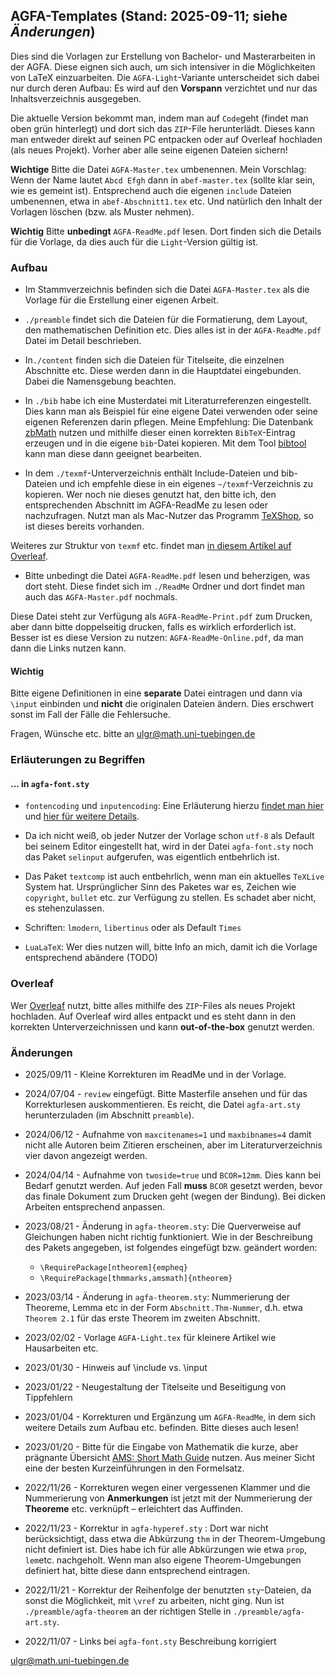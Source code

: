 ## AGFA-Templates (Stand: 2025-09-11; siehe _Änderungen_)

Dies sind die Vorlagen zur Erstellung von Bachelor- und Masterarbeiten in der AGFA. Diese eignen sich auch, um sich intensiver in die Möglichkeiten von LaTeX einzuarbeiten. Die `AGFA-Light`-Variante unterscheidet sich dabei nur durch deren Aufbau: Es wird auf den __Vorspann__ verzichtet und nur das Inhaltsverzeichnis ausgegeben. 

Die aktuelle Version bekommt man, indem man auf `Code`geht (findet man oben grün hinterlegt) und dort sich das `ZIP`-File herunterlädt.
Dieses kann man entweder direkt auf seinen PC entpacken oder auf Overleaf hochladen (als neues Projekt). Vorher aber alle seine eigenen Dateien sichern!

**Wichtige** Bitte die Datei `AGFA-Master.tex` umbenennen. Mein Vorschlag: Wenn der Name lautet `Abcd Efgh` dann in `abef-master.tex` (sollte klar sein, wie es gemeint ist).  Entsprechend auch die eigenen `include` Dateien umbenennen, etwa in `abef-Abschnitt1.tex` etc. Und natürlich den Inhalt der Vorlagen löschen (bzw. als Muster nehmen).

**Wichtig** Bitte **unbedingt** `AGFA-ReadMe.pdf` lesen. Dort finden sich die Details für die Vorlage, da dies auch für die `Light`-Version gültig ist.

### Aufbau

* Im Stammverzeichnis befinden sich die Datei `AGFA-Master.tex` als die Vorlage für die Erstellung einer eigenen Arbeit.

* `./preamble` findet sich die Dateien für die Formatierung, dem Layout, den mathematischen Definition etc. Dies alles ist in der `AGFA-ReadMe.pdf` Datei im Detail beschrieben. 

* In`./content` finden sich die Dateien für Titelseite, die einzelnen Abschnitte etc. Diese werden dann in die Hauptdatei eingebunden. Dabei die Namensgebung beachten.

* In `./bib` habe ich eine Musterdatei mit Literaturreferenzen eingestellt.
Dies kann man als Beispiel für eine eigene Datei verwenden oder seine eigenen Referenzen darin pflegen. Meine Empfehlung: Die Datenbank [zbMath](https://zbmath.org) nutzen und mithilfe dieser einen korrekten `BibTeX`-Eintrag erzeugen und in die eigene `bib`-Datei kopieren. Mit dem Tool [bibtool](https://ctan.org/pkg/bibtool) kann man diese dann geeignet bearbeiten.

* In dem `./texmf`-Unterverzeichnis enthält Include-Dateien und bib-Dateien und ich empfehle diese in ein eigenes `~/texmf`-Verzeichnis zu kopieren.
Wer noch nie dieses genutzt hat, den bitte ich, den entsprechenden Abschnitt im AGFA-ReadMe zu lesen oder nachzufragen. Nutzt man als Mac-Nutzer das Programm [TeXShop](https://pages.uoregon.edu/koch/texshop/), so ist dieses bereits vorhanden.

Weiteres zur Struktur von `texmf` etc. findet man [in diesem Artikel auf Overleaf](https://www.overleaf.com/learn/latex/Articles/An_introduction_to_Kpathsea_and_how_TeX_engines_search_for_files%23Table_listing_Kpathsea_.E2.80.9Cconfig_variables.E2.80.9D).

* Bitte unbedingt die Datei `AGFA-ReadMe.pdf` lesen und beherzigen, was dort steht. Diese findet sich im `./ReadMe` Ordner und dort findet man auch das `AGFA-Master.pdf` nochmals. 

Diese Datei steht zur Verfügung als  `AGFA-ReadMe-Print.pdf` zum Drucken, aber dann bitte doppelseitig drucken, falls es wirklich erforderlich ist. Besser ist es diese Version zu nutzen: `AGFA-ReadMe-Online.pdf`, da man dann die Links nutzen kann.

#### Wichtig

Bitte eigene Definitionen in eine **separate** Datei eintragen und dann via `\input` einbinden und **nicht** die originalen Dateien ändern. Dies erschwert sonst im Fall der Fälle die Fehlersuche. 

Fragen, Wünsche etc. bitte an ulgr@math.uni-tuebingen.de

### Erläuterungen zu Begriffen 

#### ... in `agfa-font.sty`

* `fontencoding` und `inputencoding`: Eine Erläuterung hierzu [findet man hier]( https://tex.stackexchange.com/questions/6448/what-is-the-difference-between-font-encoding-and-input-encoding) und [hier für weitere Details](https://tug.org/TUGboat/tb39-1/tb121ltnews28.pdf). 

* Da ich nicht weiß, ob jeder Nutzer der Vorlage schon `utf-8` als Default bei seinem Editor eingestellt hat, wird in der Datei `agfa-font.sty` noch das Paket `selinput` aufgerufen, was eigentlich entbehrlich ist.
	
* Das Paket `textcomp` ist auch entbehrlich, wenn man ein aktuelles `TeXLive` System hat. Ursprünglicher Sinn des Paketes war es, Zeichen wie `copyright`, `bullet` etc. zur Verfügung zu stellen. Es schadet aber nicht, es stehenzulassen. 

* Schriften: `lmodern`, `libertinus` oder als Default `Times`

* `LuaLaTeX`: Wer dies nutzen will, bitte Info an mich, damit ich die Vorlage entsprechend abändere (TODO)


### __Overleaf__

Wer [Overleaf](http://overleaf.com) nutzt, bitte alles mithilfe des  `ZIP`-Files als neues Projekt hochladen. Auf Overleaf wird alles entpackt und es steht dann in den korrekten Unterverzeichnissen und kann __out-of-the-box__ genutzt werden.

### Änderungen

* 2025/09/11 - Kleine Korrekturen im ReadMe und in der Vorlage.

* 2024/07/04 - `review` eingefügt. Bitte Masterfile ansehen und für das Korrekturlesen auskommentieren. Es reicht, die Datei `agfa-art.sty` herunterzuladen (im Abschnitt `preamble`).

* 2024/06/12 - Aufnahme von `maxcitenames=1` und `maxbibnames=4` damit nicht alle Autoren beim Zitieren erscheinen, aber im Literaturverzeichnis vier davon angezeigt werden.

* 2024/04/14 - Aufnahme von `twoside=true` und `BCOR=12mm`. Dies kann bei Bedarf genutzt werden. Auf jeden Fall **muss** `BCOR` gesetzt werden, bevor das finale Dokument zum Drucken geht (wegen der Bindung). Bei dicken Arbeiten entsprechend anpassen.  

* 2023/08/21 - Änderung in `agfa-theorem.sty`: Die Querverweise auf Gleichungen haben nicht richtig funktioniert. Wie in der Beschreibung des Pakets angegeben, ist folgendes eingefügt bzw. geändert worden: 

	- `\RequirePackage[ntheorem]{empheq}`
	- `\RequirePackage[thmmarks,amsmath]{ntheorem}`	

* 2023/03/14 - Änderung in `agfa-theorem.sty`: Nummerierung der Theoreme, Lemma etc in der Form `Abschnitt.Thm-Nummer`, d.h. etwa `Theorem 2.1` für das erste Theorem im zweiten Abschnitt.  

* 2023/02/02 - Vorlage `AGFA-Light.tex` für kleinere Artikel wie Hausarbeiten etc. 

* 2023/01/30 - Hinweis auf \include vs. \input

* 2023/01/22 - Neugestaltung der Titelseite und Beseitigung von Tippfehlern
	
* 2023/01/04 - Korrekturen und Ergänzung um `AGFA-ReadMe`, in dem sich weitere Details zum Aufbau etc. befinden. Bitte dieses auch lesen!
	
* 2023/01/20 - Bitte für die Eingabe von Mathematik die kurze, aber prägnante Übersicht [AMS: Short Math Guide](https://ctan.org/pkg/short-math-guide) nutzen. Aus meiner Sicht eine der besten Kurzeinführungen in den Formelsatz. 
	
* 2022/11/26 - Korrekturen wegen einer vergessenen Klammer und die Nummerierung von __Anmerkungen__ ist jetzt mit der Nummerierung der __Theoreme__ etc. verknüpft – erleichtert das Auffinden.
	
* 2022/11/23 - Korrektur in `agfa-hyperef.sty` : Dort war nicht berücksichtigt, dass etwa die Abkürzung `thm` in der Theorem-Umgebung nicht definiert ist. Dies habe ich für alle Abkürzungen wie etwa `prop`, `lem`etc. nachgeholt. Wenn man also eigene Theorem-Umgebungen definiert hat, bitte diese dann entsprechend eintragen. 
	
* 2022/11/21 - Korrektur der Reihenfolge der benutzten `sty`-Dateien, da sonst die Möglichkeit, mit `\vref` zu arbeiten, nicht ging. Nun ist `./preamble/agfa-theorem` an der richtigen Stelle in `./preamble/agfa-art.sty`.

* 2022/11/07 - Links bei `agfa-font.sty` Beschreibung korrigiert



<ulgr@math.uni-tuebingen.de>



